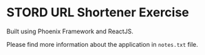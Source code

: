 # STORD URL Shortener Exercise

Built using Phoenix Framework and ReactJS.

Please find more information about the application in `notes.txt` file.
